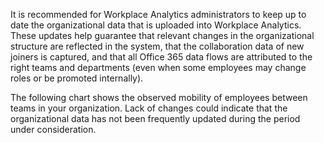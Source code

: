 
It is recommended for Workplace Analytics administrators to keep up to date the organizational data that is uploaded into Workplace Analytics. These updates help guarantee that relevant changes in the organizational structure are reflected in the system, that the collaboration data of new joiners is captured, and that all Office 365 data flows are attributed to the right teams and departments (even when some employees may change roles or be promoted internally).  

The following chart shows the observed mobility of employees between teams in your organization. Lack of changes could indicate that the organizational data has not been frequently updated during the period under consideration.  
 
